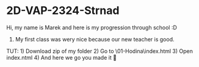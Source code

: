 # 2D-VAP-2324-Strnad
Hi, my name is Marek and here is my progression through school :D

1) My first class was wery nice because our new teacher is good. 

TUT:    1) Download zip of my folder
        2) Go to \01-Hodina\index.html
        3) Open index.ntml
        4) And here we go you made it 🎉